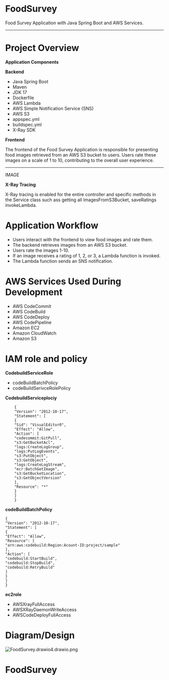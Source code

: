 # FoodSurvey

Food Survey Application with Java Spring Boot and AWS Services.
- - -
# Project Overview
**Application Components**

**Backend**
- Java Spring Boot
- Maven
- JDK 17
- Dockerfile
- AWS Lambda
- AWS Simple Notification Service (SNS)
- AWS S3
- appspec.yml
- buildspec.yml
- X-Ray SDK

**Frontend**

The frontend of the Food Survey Application is responsible for presenting food images retrieved
from an AWS S3 bucket to users. Users rate these images on a scale of 1 to 10, contributing to the
overall user experience.
- - -

IMAGE

**X-Ray Tracing**

X-Ray tracing is enabled for the entire controller and specific methods in the Service class such ass
getting all ImagesFromS3Bucket, saveRatings invokeLambda.

# Application Workflow

- Users interact with the frontend to view food images and rate them.
- The backend retrieves images from an AWS S3 bucket.
- Users rate the images 1-10.
- If an image receives a rating of 1, 2, or 3, a Lambda function is invoked.
- The Lambda function sends an SNS notification.

# AWS Services Used During Development
- AWS CodeCommit
- AWS CodeBuild
- AWS CodeDeploy
- AWS CodePipeline
- Amazon EC2
- Amazon CloudWatch
- Amazon S3



# IAM role and policy
**CodebuildServiceRole**


- codeBuildBatchPolicy
- codeBuildSerivceRolePolicy

**CodebuildServiceplociy**

        {
        "Version": "2012-10-17",
        "Statement": [
        {
        "Sid": "VisualEditor0",
        "Effect": "Allow",
        "Action": [
        "codecommit:GitPull",
        "s3:GetBucketAcl",
        "logs:CreateLogGroup",
        "logs:PutLogEvents",
        "s3:PutObject",
        "s3:GetObject",
        "logs:CreateLogStream",
        "ecr:BatchGetImage",
        "s3:GetBucketLocation",
        "s3:GetObjectVersion"
        ],
        "Resource": "*"
        }
        ]
        }

**codeBuildBatchPolicy**

    {
    "Version": "2012-10-17",
    "Statement": [
    {
    "Effect": "Allow",
    "Resource": [
    "arn:aws:codebuild:Region:Acount-ID:project/sample"
    ],
    "Action": [
    "codebuild:StartBuild",
    "codebuild:StopBuild",
    "codebuild:RetryBuild"
    ]
    }
    ]
    }

**ec2role**
- AWSXrayFullAccess
- AWSXRayDaemonWriteAccess
- AWSCodeDeployFullAccess
# Diagram/Design
![FoodSurvey.drawio4.drawio.png](FoodSurvey.drawio4.drawio.png)
	



# FoodSurvey
